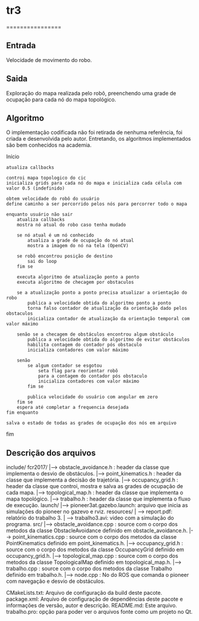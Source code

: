 # tr3
================

Entrada
-------
Velocidade de movimento do robo.

Saida
-----
Exploração do mapa realizada pelo robô, preenchendo uma grade de ocupação para cada nó do mapa topológico.

Algoritmo
---------
O implementação codificada não foi retirada de nenhuma referência, foi criada e desenvolvida pelo autor.
Entretando, os algoritmos implementados são bem conhecidos na academia. 

Início

	atualiza callbacks
    
    controi mapa topologico do cic
    inicializa grids para cada nó do mapa e inicializa cada célula com valor 0.5 (indefinido)

    obtem velocidade do robô do usuário
    define caminho a ser percorrido pelos nós para percorrer todo o mapa

    enquanto usuário não sair
		atualiza callbacks
		mostra nó atual do robo caso tenha mudado

		se nó atual é um nó conhecido
			atualiza a grade de ocupação do nó atual
			mostra a imagem do nó na tela (OpenCV)

    	se robô encontrou posição de destino
    		sai do loop
    	fim se

		executa algoritmo de atualização ponto a ponto
		executa algoritmo de checagem por obstaculos

		se a atualização ponto a ponto precisa atualizar a orientação do robo
			publica a velocidade obtida do algoritmo ponto a ponto
			torna falso contador de atualização da orientação dado pelos obstaculos
			inicializa contador de atualização da orientação temporal com valor máximo

		senão se a checagem de obstáculos encontrou algum obstáculo
			publica a velocidade obtida do algoritmo de evitar obstáculos
			habilita contagem do contador pós obstaculo
			inicializa contadores com valor máximo

		senão
			se algum contador se esgotou
				seta flag para reorientar robô
				para a contagem do contador pós obstaculo
				inicializa contadores com valor máximo
			fim se

			publica velocidade do usuário com angular em zero
		fim se
		espera até completar a frequencia desejada
	fim enquanto

	salva o estado de todas as grades de ocupação dos nós em arquivo

fim


Descrição dos arquivos
----------------------

include/
    fcr2017/
            |--> obstacle_avoidance.h : header da classe que implementa o desvio de obstáculos.
            |--> point_kinematics.h   : header da classe que implementa a decisão de trajetória.
            |--> occupancy_grid.h     : header da classe que controi, mostra e salva as grades de ocupação de cada mapa.
            |--> topological_map.h    : header da classe que implementa o mapa topológico.
            |--> trabalho.h 		  : header da classe que implementa o fluxo de execução.
launch/
    |--> pioneer3at.gazebo.launch: arquivo que inicia as simulações do pioneer no gazevo e rviz.
resources/
    | --> report.pdf: relatório do trabalho 3.
    | --> trabalho3.avi: video com a simulação do programa.
src/
    |--> obstacle_avoidance.cpp : source com o corpo dos metodos da classe ObstacleAvoidance definido em obstacle_avoidance.h.
    |--> point_kinematics.cpp 	: source com o corpo dos metodos da classe PointKinematics definido em point_kinematics.h.
    |--> occupancy_grid.h       : source com o corpo dos metodos da classe OccupancyGrid definido em occupancy_grid.h.
    |--> topological_map.cpp 	: source com o corpo dos metodos da classe TopologicalMap definido em topological_map.h.
    |--> trabalho.cpp 			: source com o corpo dos metodos da classe Trabalho definido em trabalho.h.
    |--> node.cpp 				: No do ROS que comanda o pioneer com navegação e desvio de obstáculos.

CMakeLists.txt: Arquivo de configuração da build deste pacote.
package.xml: Arquivo de configuração de dependências deste pacote e informações de versão, autor e descrição.
README.md: Este arquivo.
trabalho.pro: opção para poder ver o arquivos fonte como um projeto no Qt.


